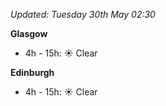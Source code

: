 *Updated: Tuesday 30th May 02:30*

**Glasgow**

* 4h - 15h: :sunny: Clear

**Edinburgh**

* 4h - 15h: :sunny: Clear

